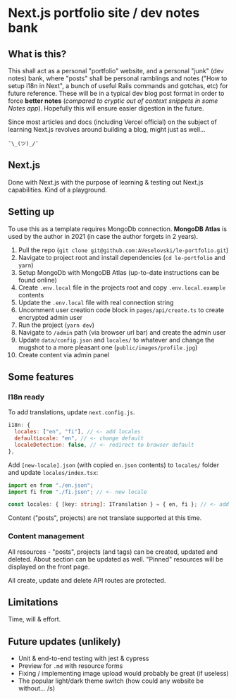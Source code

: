 # Next.js portfolio site / dev notes bank

## What is this?

This shall act as a personal "portfolio" website, and a personal "junk" (dev notes) bank, where "posts" shall be personal ramblings and notes ("How to setup i18n in Next", a bunch of useful Rails commands and gotchas, etc) for future reference. These will be in a typical dev blog post format in order to force **better notes** (_compared to cryptic out of context snippets in some Notes app_). Hopefully this will ensure easier digestion in the future.

Since most articles and docs (including Vercel official) on the subject of learning Next.js revolves around building a blog, might just as well...

`¯\_(ツ)_/¯`

## Next.js

Done with Next.js with the purpose of learning & testing out Next.js capabilities. Kind of a playground.

## Setting up

To use this as a template requires MongoDb connection. **MongoDB Atlas** is used by the author in 2021 (in case the author forgets in 2 years).

1. Pull the repo (`git clone git@github.com:AVeselovski/le-portfolio.git`)
2. Navigate to project root and install dependencies (`cd le-portfolio` and `yarn`)
3. Setup MongoDb with MongoDB Atlas (up-to-date instructions can be found online)
4. Create `.env.local` file in the projects root and copy `.env.local.example` contents
5. Update the `.env.local` file with real connection string
6. Uncomment user creation code block in `pages/api/create.ts` to create encrypted admin user
7. Run the project (`yarn dev`)
8. Navigate to `/admin` path (via browser url bar) and create the admin user
9. Update `data/config.json` and `locales/` to whatever and change the mugshot to a more pleasant one (`public/images/profile.jpg`)
10. Create content via admin panel

## Some features

### I18n ready

To add translations, update `next.config.js`.

```js
i18n: {
  locales: ["en", "fi"], // <- add locales
  defaultLocale: "en", // <- change default
  localeDetection: false, // <- redirect to browser default
},
```

Add `[new-locale].json` (with copied `en.json` contents) to `locales/` folder and update `locales/index.tsx`:

```ts
import en from "./en.json";
import fi from "./fi.json"; // <- new locale

const locales: { [key: string]: ITranslation } = { en, fi }; // <- add here
```

Content ("posts", projects) are not translate supported at this time.

### Content management

All resources - "posts", projects (and tags) can be created, updated and deleted. About section can be updated as well. "Pinned" resources will be displayed on the front page.

All create, update and delete API routes are protected.

## Limitations

Time, will & effort.

## Future updates (unlikely)

- Unit & end-to-end testing with jest & cypress
- Preview for `.md` with resource forms
- Fixing / implementing image upload would probably be great (if useless)
- The popular light/dark theme switch (how could any website be without... /s)
